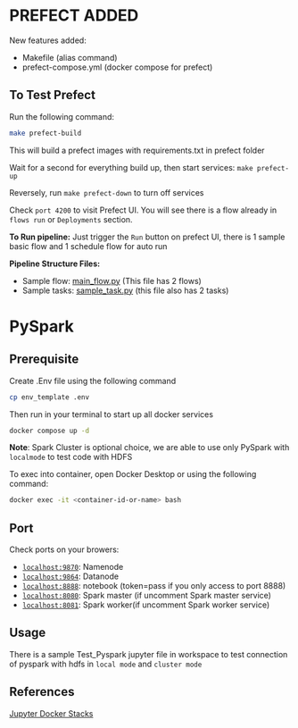 # PREFECT ADDED

New features added:
- Makefile (alias command)
- prefect-compose.yml (docker compose for prefect)

## To Test Prefect
Run the following command:
```bash
make prefect-build
```
This will build a prefect images with requirements.txt in prefect folder

Wait for a second for everything build up, then start services: `make prefect-up`

Reversely, run `make prefect-down` to turn off services

Check `port 4200` to visit Prefect UI. You will see there is a flow already in `flows run` or `Deployments` section. 

**To Run pipeline:** Just trigger the `Run` button on prefect UI, there is 1 sample basic flow and 1 schedule flow for auto run

**Pipeline Structure Files:**
- Sample flow: [main_flow.py](./prefect/flows/main_flow.py) (This file has 2 flows)
- Sample tasks: [sample_task.py](./prefect/flows/sample_task.py) (this file also has 2 tasks)


# PySpark

## Prerequisite

Create .Env file using the following command
```bash
cp env_template .env
```

Then run in your terminal to start up all docker services
```bash
docker compose up -d
```
**Note**: Spark Cluster is optional choice, we are able to use only PySpark with `localmode` to test code with HDFS

To exec into container, open Docker Desktop or using the following command:
```bash
docker exec -it <container-id-or-name> bash
```

## Port
Check ports on your browers:
- [`localhost:9870`](http://localhost:9870): Namenode
- [`localhost:9864`](http://localhost:9864): Datanode
- [`localhost:8888`](http://localhost:8888/lab?token=pass): notebook (token=pass if you only access to port 8888)
- [`localhost:8080`](http://localhost:8080): Spark master (if uncomment Spark master service)
- [`localhost:8081`](http://localhost:8081): Spark worker(if uncomment Spark worker service)

## Usage
There is a sample Test_Pyspark jupyter file in workspace to test connection of pyspark with hdfs in `local mode` and `cluster mode`

## References

[Jupyter Docker Stacks](https://jupyter-docker-stacks.readthedocs.io/en/latest/index.html)
